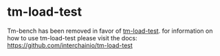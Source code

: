 # tm-load-test

Tm-bench has been removed in favor of [tm-load-test](https://github.com/interchainio/tm-load-test).
for information on how to use tm-load-test please visit the docs: https://github.com/interchainio/tm-load-test
